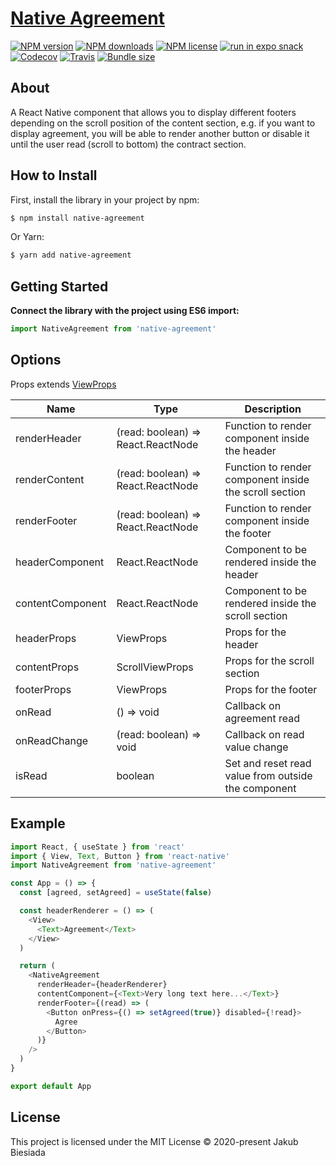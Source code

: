 # [Native Agreement](https://github.com/native-ly/native-agreement)

[![NPM version](https://flat.badgen.net/npm/v/native-agreement)](https://www.npmjs.com/package/native-agreement)
[![NPM downloads](https://flat.badgen.net/npm/dm/native-agreement)](https://www.npmjs.com/package/native-agreement)
[![NPM license](https://flat.badgen.net/npm/license/native-agreement)](https://www.npmjs.com/package/native-agreement)
[![run in expo snack](https://img.shields.io/badge/Run%20in%20Snack-4630EB?style=flat-square&logo=EXPO&labelColor=FFF&logoColor=000)](https://snack.expo.io/@jbiesiada/native-agreement)
[![Codecov](https://flat.badgen.net/codecov/c/github/native-ly/native-agreement)](https://codecov.io/gh/native-ly/native-agreement)
[![Travis](https://flat.badgen.net/travis/native-ly/native-agreement)](https://travis-ci.com/native-ly/native-agreement)
[![Bundle size](https://flat.badgen.net/packagephobia/install/native-agreement)](https://packagephobia.com/result?p=native-agreement)

## About

A React Native component that allows you to display different footers depending on the scroll position of the content section, e.g. if you want to display agreement, you will be able to render another button or disable it until the user read (scroll to bottom) the contract section.

## How to Install

First, install the library in your project by npm:

```sh
$ npm install native-agreement
```

Or Yarn:

```sh
$ yarn add native-agreement
```

## Getting Started

**Connect the library with the project using ES6 import:**

```js
import NativeAgreement from 'native-agreement'
```

## Options

Props extends [ViewProps](https://reactnative.dev/docs/view#props)

| Name             | Type                               | Description                                            |
| ---------------- | ---------------------------------- | ------------------------------------------------------ |
| renderHeader     | (read: boolean) => React.ReactNode | Function to render component inside the header         |
| renderContent    | (read: boolean) => React.ReactNode | Function to render component inside the scroll section |
| renderFooter     | (read: boolean) => React.ReactNode | Function to render component inside the footer         |
| headerComponent  | React.ReactNode                    | Component to be rendered inside the header             |
| contentComponent | React.ReactNode                    | Component to be rendered inside the scroll section     |
| headerProps      | ViewProps                          | Props for the header                                   |
| contentProps     | ScrollViewProps                    | Props for the scroll section                           |
| footerProps      | ViewProps                          | Props for the footer                                   |
| onRead           | () => void                         | Callback on agreement read                             |
| onReadChange     | (read: boolean) => void            | Callback on read value change                          |
| isRead           | boolean                            | Set and reset read value from outside the component    |

## Example

```js
import React, { useState } from 'react'
import { View, Text, Button } from 'react-native'
import NativeAgreement from 'native-agreement'

const App = () => {
  const [agreed, setAgreed] = useState(false)

  const headerRenderer = () => (
    <View>
      <Text>Agreement</Text>
    </View>
  )

  return (
    <NativeAgreement
      renderHeader={headerRenderer}
      contentComponent={<Text>Very long text here...</Text>}
      renderFooter={(read) => (
        <Button onPress={() => setAgreed(true)} disabled={!read}>
          Agree
        </Button>
      )}
    />
  )
}

export default App
```

## License

This project is licensed under the MIT License © 2020-present Jakub Biesiada
